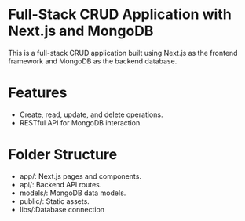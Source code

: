 # **Full-Stack CRUD Application with Next.js and MongoDB**

This is a full-stack CRUD application built using Next.js as the frontend framework and MongoDB as the backend database.

# Features

- Create, read, update, and delete operations.
- RESTful API for MongoDB interaction.

# Folder Structure

- app/: Next.js pages and components.
- api/: Backend API routes.
- models/: MongoDB data models.
- public/: Static assets.
- libs/:Database connection

